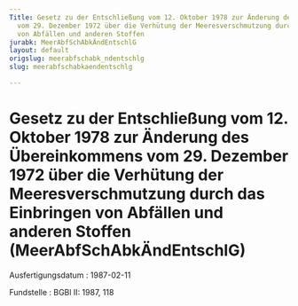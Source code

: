 ```yaml
---
Title: Gesetz zu der Entschließung vom 12. Oktober 1978 zur Änderung des Übereinkommens
  vom 29. Dezember 1972 über die Verhütung der Meeresverschmutzung durch das Einbringen
  von Abfällen und anderen Stoffen
jurabk: MeerAbfSchAbkÄndEntschlG
layout: default
origslug: meerabfschabk_ndentschlg
slug: meerabfschabkaendentschlg

---
```


# Gesetz zu der Entschließung vom 12. Oktober 1978 zur Änderung des Übereinkommens vom 29. Dezember 1972 über die Verhütung der Meeresverschmutzung durch das Einbringen von Abfällen und anderen Stoffen (MeerAbfSchAbkÄndEntschlG)

Ausfertigungsdatum
:   1987-02-11

Fundstelle
:   BGBl II: 1987, 118

